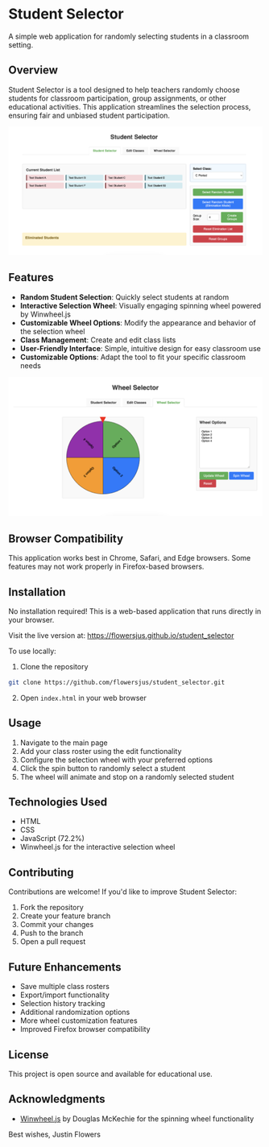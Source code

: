 # Student Selector

A simple web application for randomly selecting students in a classroom setting.

## Overview

Student Selector is a tool designed to help teachers randomly choose students for classroom participation, group assignments, or other educational activities. This application streamlines the selection process, ensuring fair and unbiased student participation.

![Application Interface](images/index.png)

## Features

- **Random Student Selection**: Quickly select students at random
- **Interactive Selection Wheel**: Visually engaging spinning wheel powered by Winwheel.js
- **Customizable Wheel Options**: Modify the appearance and behavior of the selection wheel
- **Class Management**: Create and edit class lists
- **User-Friendly Interface**: Simple, intuitive design for easy classroom use
- **Customizable Options**: Adapt the tool to fit your specific classroom needs

![Selection Wheel](images/wheel.png)

## Browser Compatibility

This application works best in Chrome, Safari, and Edge browsers. Some features may not work properly in Firefox-based browsers.

## Installation

No installation required! This is a web-based application that runs directly in your browser.

Visit the live version at: https://flowersjus.github.io/student_selector

To use locally:

1. Clone the repository
```bash
git clone https://github.com/flowersjus/student_selector.git
```

2. Open `index.html` in your web browser

## Usage

1. Navigate to the main page
2. Add your class roster using the edit functionality
3. Configure the selection wheel with your preferred options
4. Click the spin button to randomly select a student
5. The wheel will animate and stop on a randomly selected student

## Technologies Used

- HTML
- CSS
- JavaScript (72.2%)
- Winwheel.js for the interactive selection wheel

## Contributing

Contributions are welcome! If you'd like to improve Student Selector:

1. Fork the repository
2. Create your feature branch
3. Commit your changes
4. Push to the branch
5. Open a pull request

## Future Enhancements

- Save multiple class rosters
- Export/import functionality
- Selection history tracking
- Additional randomization options
- More wheel customization features
- Improved Firefox browser compatibility

## License

This project is open source and available for educational use.

## Acknowledgments

- [Winwheel.js](https://github.com/zarocknz/javascript-winwheel) by Douglas McKechie for the spinning wheel functionality

Best wishes,
Justin Flowers
